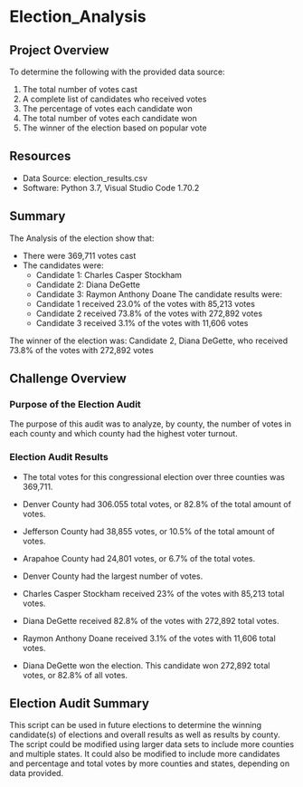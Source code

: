# Election_Analysis

## Project Overview
To determine the following with the provided data source:

1. The total number of votes cast
2. A complete list of candidates who received votes
3. The percentage of votes each candidate won
4. The total number of votes each candidate won
5. The winner of the election based on popular vote 


## Resources
- Data Source: election_results.csv
- Software: Python 3.7, Visual Studio Code 1.70.2

## Summary
The Analysis of the election show that:
- There were 369,711 votes cast
- The candidates were:
  - Candidate 1: Charles Casper Stockham
  - Candidate 2: Diana DeGette 
  - Candidate 3: Raymon Anthony Doane
The candidate results were:
  - Candidate 1 received 23.0% of the votes with 85,213 votes
  - Candidate 2 received 73.8% of the votes with 272,892 votes
  - Candidate 3 received 3.1% of the votes with 11,606 votes 

The winner of the election was:
  Candidate 2, Diana DeGette, who received 73.8% of the votes with 272,892 votes
  
## Challenge Overview
### Purpose of the Election Audit
The purpose of this audit was to analyze, by county, the number of votes in each county and which county had the highest voter turnout. 

### Election Audit Results
- The total votes for this congressional election over three counties was 369,711.

- Denver County had 306.055 total votes, or 82.8% of the total amount of votes.
- Jefferson County had 38,855 votes, or 10.5% of the total amount of votes. 
- Arapahoe County had 24,801 votes, or 6.7% of the total votes. 

- Denver County had the largest number of votes. 

- Charles Casper Stockham received 23% of the votes with 85,213 total votes.
- Diana DeGette received 82.8% of the votes with 272,892 total votes. 
- Raymon Anthony Doane received 3.1% of the votes with 11,606 total votes.


- Diana DeGette won the election. This candidate won 272,892 total votes, or 82.8% of all votes. 

## Election Audit Summary
This script can be used in future elections to determine the winning candidate(s) of elections and overall results as well as results by county. 
The script could be modified using larger data sets to include more counties and multiple states. It could also be modified to include more candidates and percentage and total votes by more counties and states, depending on data provided. 
